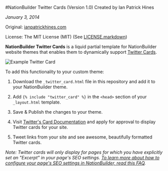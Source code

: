 #NationBuilder Twitter Cards (Version 1.0)
Created by Ian Patrick Hines

*January 3, 2014*

Original: [ianpatrickhines.com](http://ianpatrickhines.com)

License: The MIT License (MIT) (See [LICENSE.markdown](https://github.com/ianpatrickhines/NationBuilder-Twitter-Cards/blob/master/LICENSE.markdown))

**NationBuilder Twitter Cards** is a liquid partial template for NationBuilder website themes that enables them to dynamically support [Twitter Cards](https://dev.twitter.com/docs/cards). 

![Example Twitter Card](http://via.ianhin.es/mMWA+)

To add this functionality to your custom theme:

1. Download the `_twitter_card.html` file in this repository and add it to your NationBuilder theme.

2. Add `{% include "twitter_card" %}` in the `<head>` section of your `_layout.html` template.

3. Save & Publish the changes to your theme.

4. Visit [Twitter's Card Documentation](https://dev.twitter.com/docs/cards/validation/validator) and apply for approval to display Twitter cards for your site. 

5. Tweet links from your site and see awesome, beautifully formatted Twitter cards.

*Note: Twitter cards will only display for pages for which you have explicitly set an "Excerpt" in your page's SEO settings. [To learn more about how to configure your page's SEO settings in NationBuilder, read this FAQ](http://nationbuilder.com/how_do_i_change_the_excerpt_shown_on_facebook_for_my_pages).*
